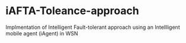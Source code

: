 # iAFTA-Toleance-approach
Implmentation of Intelligent Fault-tolerant approach using an Intellligent mobile agent (iAgent) in WSN
